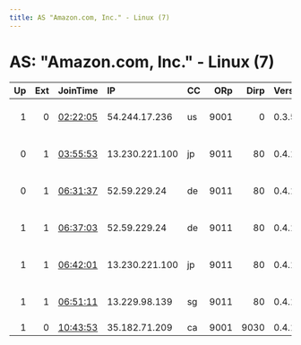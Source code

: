 ```yaml
---
title: AS "Amazon.com, Inc." - Linux (7)
---
```


# AS: "Amazon.com, Inc." - Linux (7)

|   Up |   Ext | JoinTime                                                                                            | IP             | CC   |   ORp |   Dirp | Version   | Contact                      | Nickname         |   eFamMembers |
|-----:|------:|:----------------------------------------------------------------------------------------------------|:---------------|:-----|------:|-------:|:----------|:-----------------------------|:-----------------|--------------:|
|    1 |     0 | [02:22:05](https://metrics.torproject.org/rs.html#details/D27FD3782B64752FA804ABFAAE1DD9B96B8D141C) | 54.244.17.236  | us   |  9001 |      0 | 0.3.5.8   | 0xBFD29203 William Buck &lt; | tarragon         |             1 |
|    0 |     1 | [03:55:53](https://metrics.torproject.org/rs.html#details/FD3AA076C33045C59BB58716CBB7313808FD3E8E) | 13.230.221.100 | jp   |  9011 |     80 | 0.4.1.6   | 2322304615 at qq dot com     | lexbellTokyo     |             1 |
|    0 |     1 | [06:31:37](https://metrics.torproject.org/rs.html#details/E518B823E33CE3949E328B4492E17AB95C30AD33) | 52.59.229.24   | de   |  9011 |     80 | 0.4.1.6   | 2322304615 at qq dot com     | lexbellFrankfurt |             1 |
|    1 |     1 | [06:37:03](https://metrics.torproject.org/rs.html#details/B8FEF8A50A221CFBF312FA6F5135BB4D3E746CDA) | 52.59.229.24   | de   |  9011 |     80 | 0.4.1.6   | 2322304615 at qq dot com     | lexbellFrankfurt |             1 |
|    1 |     1 | [06:42:01](https://metrics.torproject.org/rs.html#details/4DB6CBD753FB72A80D0E1323D77A0445E05C8345) | 13.230.221.100 | jp   |  9011 |     80 | 0.4.1.6   | 2322304615 at qq dot com     | lexbellTokyo     |             1 |
|    1 |     1 | [06:51:11](https://metrics.torproject.org/rs.html#details/F95E3AEBCBB2145CFA1C5C194C99514272195628) | 13.229.98.139  | sg   |  9011 |     80 | 0.4.1.6   | 2322304615 at qq dot com     | lexbellSingapore |             1 |
|    1 |     0 | [10:43:53](https://metrics.torproject.org/rs.html#details/D89267FB10BF625D31FF7687AF7D12B03BBF757C) | 35.182.71.209  | ca   |  9001 |   9030 | 0.4.1.6   | None                         | Friedrich        |             1 |

